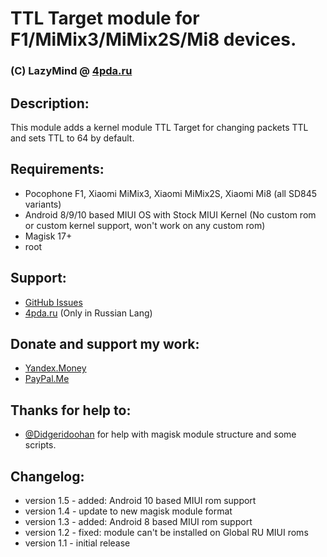 # TTL Target module for F1/MiMix3/MiMix2S/Mi8 devices.
### (C) LazyMind @ [4pda.ru](https://4pda.ru/forum/index.php?showuser=179343)

## Description:
This module adds a kernel module TTL Target for changing packets TTL and sets TTL to 64 by default.

## Requirements:
 - Pocophone F1, Xiaomi MiMix3, Xiaomi MiMix2S, Xiaomi Mi8 (all SD845 variants)
 - Android 8/9/10 based MIUI OS with Stock MIUI Kernel (No custom rom or custom kernel support, won't work on any custom rom)
 - Magisk 17+
 - root
 
 ## Support:
 - [GitHub Issues](https://github.com/Magisk-Modules-Repo/ttlfix_f1mi8/issues)
 - [4pda.ru](https://4pda.ru/forum/index.php?s=&showtopic=912822&view=findpost&p=80932000) (Only in Russian Lang)

## Donate and support my work:
 - [Yandex.Money](https://yasobe.ru/na/lazymind)
 - [PayPal.Me](https://www.paypal.me/LazyMind)

## Thanks for help to:
 - [@Didgeridoohan](https://forum.xda-developers.com/member.php?u=4667597) for help with magisk module structure and some scripts.

## Changelog:
 - version 1.5 - added: Android 10 based MIUI rom support
 - version 1.4 - update to new magisk module format
 - version 1.3 - added: Android 8 based MIUI rom support
 - version 1.2 - fixed: module can't be installed on Global RU MIUI roms
 - version 1.1 - initial release
